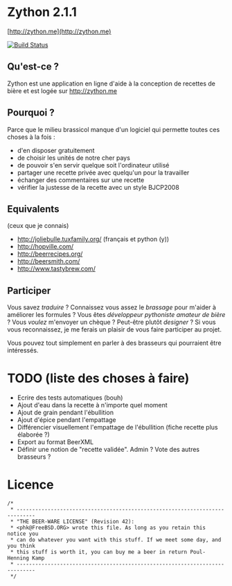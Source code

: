Zython 2.1.1
=============

[http://zython.me](http://zython.me)

[![Build Status](https://drone.io/bitbucket.org/m_clement/zython/status.png)](https://drone.io/bitbucket.org/m_clement/zython/latest)


Qu'est-ce ?
-----------

Zython est une application en ligne d'aide à la conception de recettes de bière et est logée sur http://zython.me


Pourquoi ?
----------

Parce que le milieu brassicol manque d'un logiciel qui permette toutes ces choses à la fois : 

 * d'en disposer gratuitement
 * de choisir les unités de notre cher pays
 * de pouvoir s'en servir quelque soit l'ordinateur utilisé
 * partager une recette privée avec quelqu'un pour la travailler
 * échanger des commentaires sur une recette
 * vérifier la justesse de la recette avec un style BJCP2008


Equivalents
-----------

(ceux que je connais) 

 * http://joliebulle.tuxfamily.org/ (français et python (y))
 * http://hopville.com/
 * http://beerrecipes.org/
 * http://beersmith.com/
 * http://www.tastybrew.com/


Participer
----------

Vous savez *traduire* ? Connaissez vous assez le *brassage* pour m'aider à améliorer les formules ? Vous êtes *développeur pythoniste amateur de bière*  ? Vous *voulez* m'envoyer un chèque ? Peut-être plutôt *designer* ? Si vous vous reconnaissez, je me ferais un plaisir de vous faire participer au projet. 

Vous pouvez tout simplement en parler à des brasseurs qui pourraient être intéressés.


TODO (liste des choses à faire)
===============================

 * Ecrire des tests automatiques (bouh)
 * Ajout d'eau dans la recette à n'importe quel moment
 * Ajout de grain pendant l'ébullition
 * Ajout d'épice pendant l'empattage
 * Différencier visuellement l'empattage de l'ébullition (fiche recette plus élaborée ?)
 * Export au format BeerXML
 * Définir une notion de "recette validée". Admin ? Vote des autres brasseurs ?


Licence
=======

    /*
     * ----------------------------------------------------------------------------
     * "THE BEER-WARE LICENSE" (Revision 42):
     * <phk@FreeBSD.ORG> wrote this file. As long as you retain this notice you
     * can do whatever you want with this stuff. If we meet some day, and you think
     * this stuff is worth it, you can buy me a beer in return Poul-Henning Kamp
     * ----------------------------------------------------------------------------
     */


